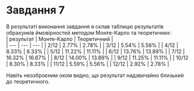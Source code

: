 # Завдання 7
В результаті виконання завдання я склав таблицю результатів обрахунків ймовірностей методом Монте-Карло та теоретичних:  
| результат | Монте-Карло | Теоретичний |  
| ---   | ---    | ---    |
| 2/12  | 2.77%  | 2.78%  |
| 3/12  | 5.54%  | 5.56%  |
| 4/12  | 8.33%  | 8.33%  |
| 5/12  | 11.22% | 11.11% |
| 6/12  | 13.76% | 13.89% |
| 7/12  | 16.32% | 16.67% |
| 8/12  | 14.00% | 13.89% |
| 9/12  | 11.25% | 11.11% |
| 10/12 | 8.30%  | 8.33%  |
| 11/12 | 5.59%  | 5.56%  |
| 12/12 | 2.92%  | 2.78%  |

Навіть неозброєним оком видно, що результат надзвичайно близький до теоретичного.